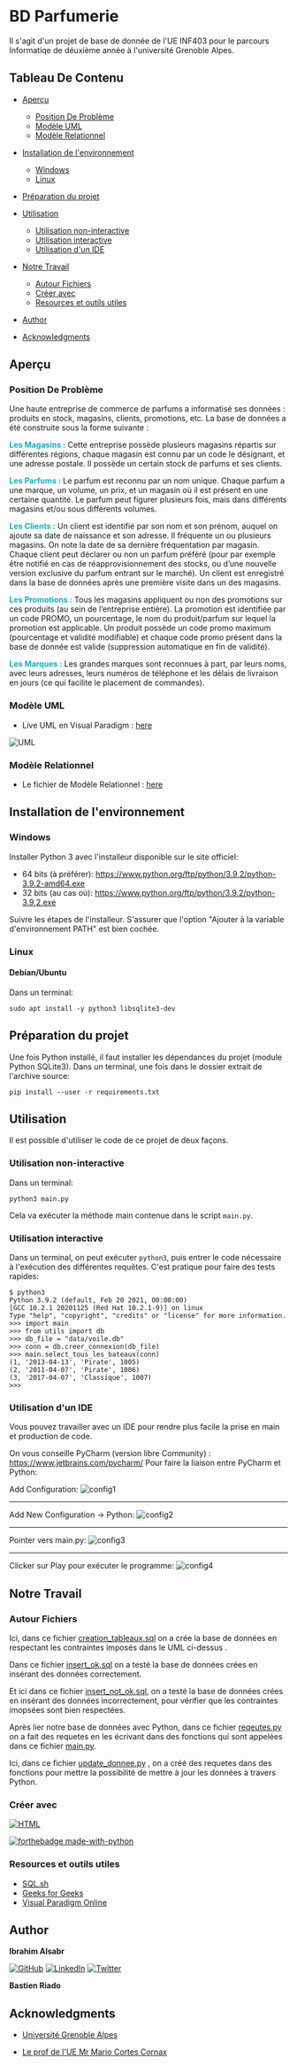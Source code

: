 ﻿
# BD Parfumerie
Il s'agit d'un projet de base de donnée de l'UE INF403 pour le parcours Informatiqe de déuxième année à l'université Grenoble Alpes.

## Tableau De Contenu
- [Aperçu](#aperçu)
    - [Position De Problème](position-de-problème)
    - [Modèle UML](#modèle-uml)
    - [Modèle Relationnel](#links)

- [Installation de l'environnement](#installation-de-l'environnement)
    - [Windows](#windows)
    - [Linux](#linux)

- [Préparation du projet](#préparation-du-projet)

- [Utilisation](#utilisation)
    - [Utilisation non-interactive](#utilisation-non-interactive)
    - [Utilisation interactive](#utilisation-interactive)
    - [Utilisation d'un IDE](#utilisation-d'un-ide)

- [Notre Travail](#notre-travail)
  - [Autour Fichiers](#autour-fichiers)
  - [Créer avec](#créer-avec)
  - [Resources et outils utiles](#resources-et-outils-utiles)

- [Author](#author)

- [Acknowledgments](#acknowledgments)


## Aperçu
### Position De Problème
Une haute entreprise de commerce de parfums a informatisé ses données :
produits en stock, magasins, clients, promotions, etc. La base de données a été
construite sous la forme suivante :<br>

<b style="color: #15adc0">Les Magasins :</b>
Cette entreprise possède plusieurs magasins répartis sur différentes régions,
chaque magasin est connu par un code le désignant, et une adresse postale. Il
possède un certain stock de parfums et ses clients.<br>

<b style="color: #15adc0">Les Parfums :</b>
Le parfum est reconnu par un nom unique. Chaque parfum a une marque, un
volume, un prix, et un magasin où il est présent en une certaine quantité. Le
parfum peut figurer plusieurs fois, mais dans différents magasins et/ou sous
différents volumes.

<b style="color: #15adc0">Les Clients :</b>
Un client est identifié par son nom et son prénom, auquel on ajoute sa date de
naissance et son adresse. Il fréquente un ou plusieurs magasins. On note la date
de sa dernière fréquentation par magasin. Chaque client peut déclarer ou non un
parfum préféré (pour par exemple être notifié en cas de réapprovisionnement
des stocks, ou d’une nouvelle version exclusive du parfum entrant sur le
marché). Un client est enregistré dans la base de données après une première
visite dans un des magasins.

<b style="color: #15adc0">Les Promotions :</b>
Tous les magasins appliquent ou non des promotions sur ces produits (au sein
de l’entreprise entière). La promotion est identifiée par un code PROMO, un
pourcentage, le nom du produit/parfum sur lequel la promotion est applicable.
Un produit possède un code promo maximum (pourcentage et validité
modifiable) et chaque code promo présent dans la base de donnée est valide
(suppression automatique en fin de validité).

<b style="color: #15adc0">Les Marques :</b>
Les grandes marques sont reconnues à part, par leurs noms, avec leurs adresses,
leurs numéros de téléphone et les délais de livraison en jours (ce qui facilite le
placement de commandes).

### Modèle UML
- Live UML en Visual Paradigm : [here](https://online.visual-paradigm.com/app/diagrams/#diagram:proj=0&external=https://pblemraton.uk-01.visual-paradigm.com/rest/diagrams/shares/diagram/ed46cf6f-4949-4ce9-83a5-3e1dda51a10f/content&name=SQL-Parfumerie%20)

![UML](doc/img//modele-uml.jpg?raw=true")


### Modèle Relationnel
- Le fichier de Modèle Relationnel : [here](https://docs.google.com/document/d/1Cw8bvpX4cFWQaRBacey5u0Fc2OANktySvvRoH40Ka3U/edit?usp=sharing)


## Installation de l'environnement
### Windows 
Installer Python 3 avec l'installeur disponible sur le site officiel:
* 64 bits (à préférer): https://www.python.org/ftp/python/3.9.2/python-3.9.2-amd64.exe
* 32 bits (au cas où): https://www.python.org/ftp/python/3.9.2/python-3.9.2.exe

Suivre les étapes de l'installeur. S'assurer que l'option "Ajouter à la
variable d'environnement PATH" est bien cochée.

### Linux
#### Debian/Ubuntu

Dans un terminal:

    sudo apt install -y python3 libsqlite3-dev

## Préparation du projet
Une fois Python installé, il faut installer les dépendances du projet (module
Python SQLite3). Dans un terminal, une fois dans le dossier extrait de
l'archive source:

    pip install --user -r requirements.txt

## Utilisation
Il est possible d'utiliser le code de ce projet de deux façons.

### Utilisation non-interactive
Dans un terminal:

    python3 main.py

Cela va exécuter la méthode main contenue dans le script `main.py`.

### Utilisation interactive 
Dans un terminal, on peut exécuter `python3`, puis entrer le code nécessaire à
l'exécution des différentes requêtes. C'est pratique pour faire des tests
rapides:

    $ python3
    Python 3.9.2 (default, Feb 20 2021, 00:00:00)
    [GCC 10.2.1 20201125 (Red Hat 10.2.1-9)] on linux
    Type "help", "copyright", "credits" or "license" for more information.
    >>> import main
    >>> from utils import db
    >>> db_file = "data/voile.db"
    >>> conn = db.creer_connexion(db_file)
    >>> main.select_tous_les_bateaux(conn)
    (1, '2013-04-13', 'Pirate', 1005)
    (2, '2011-04-07', 'Pirate', 1006)
    (3, '2017-04-07', 'Classique', 1007)
    >>> 

### Utilisation d'un IDE 
Vous pouvez travailler avec un IDE pour rendre plus facile la prise en main et production de code.

On vous conseille PyCharm (version libre Community) : 
https://www.jetbrains.com/pycharm/ 
Pour faire la liaison entre PyCharm et Python:

Add Configuration:
![config1](https://github.com/IbrahimAlsabr/BD-Parfumerie/blob/main/doc/img/config_pycharm1.PNG?raw=true") <hr>

Add New Configuration -> Python:
![config2](https://github.com/IbrahimAlsabr/BD-Parfumerie/blob/main/doc/img/config_pycharm2.PNG?raw=true") <hr>

Pointer vers main.py:
![config3](https://github.com/IbrahimAlsabr/BD-Parfumerie/blob/main/doc/img/config_pycharm3.PNG?raw=true") <hr>

Clicker sur Play pour exécuter le programme:
![config4](https://github.com/IbrahimAlsabr/BD-Parfumerie/blob/main/doc/img/config_pycharm4.PNG?raw=true")

## Notre Travail

### Autour Fichiers 
Ici, dans ce fichier [creation_tableaux.sql](/data/creation_tableaux.sql)  on a crée la base de données en respectant les contraintes imposés dans le UML ci-dessus .


Dans ce fichier [insert_ok.sql](/data/insert_ok.sql) on a testé la base de données crées en insérant des données correctement.


Et ici dans ce fichier [insert_not_ok.sql](/data/insert_not_ok.sql), on a testé la base de données crées en insérant des données incorrectement, pour vérifier que les contraintes imopsées sont bien respectées. 

Après lier notre base de données avec Python, dans ce fichier [reqeutes.py](/reqeutes.py) on a fait des requetes en les écrivant dans des fonctions qui sont appelées dans ce fichier [main.py](/main.py).

Ici, dans ce fichier [update_donnee.py](/update_donnee.py) , on a créé des requetes dans des fonctions pour mettre la possibilité de mettre à jour les données à travers Python. 


### Créer avec
[![HTML](https://img.shields.io/badge/SQLite-07405E?style=for-the-badge&logo=sqlite&logoColor=white)](https://www.sqlite.org/index.html) 

[![forthebadge made-with-python](http://ForTheBadge.com/images/badges/made-with-python.svg)](https://www.python.org/)


### Resources et outils utiles
- [SQL.sh](https://sql.sh/) 
- [Geeks for Geeks](https://www.geeksforgeeks.org/) 
- [Visual Paradigm Online](https://online.visual-paradigm.com/fr/)


## Author
<b> Ibrahim Alsabr </b>

[![GitHub](https://img.shields.io/badge/GitHub-100000?style=for-the-badge&logo=github&logoColor=white)](https://github.com/IbrahimAlsabr) [![LinkedIn](https://img.shields.io/badge/LinkedIn-0077B5?style=for-the-badge&logo=linkedin&logoColor=white)](https://www.linkedin.com/in/ibrahim-alsabr-188939231/)  [![Twitter](https://img.shields.io/badge/Twitter-1DA1F2?style=for-the-badge&logo=twitter&logoColor=white)](https://twitter.com/home?lang=fr) <br>

<b>Bastien Riado </b>

## Acknowledgments
* [Université Grenoble Alpes](https://www.univ-grenoble-alpes.fr/)

* [Le prof de l'UE Mr Mario Cortes Cornax](https://www.linkedin.com/in/mariocortescornax/?originalSubdomain=fr)
